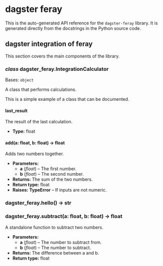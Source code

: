 # dagster feray

This is the auto-generated API reference for the `dagster-feray` library.
It is generated directly from the docstrings in the Python source code.

## dagster integration of feray

This section covers the main components of the library.

<a id="module-dagster_feray"></a>

### *class* dagster_feray.IntegrationCalculator

Bases: `object`

A class that performs calculations.

This is a simple example of a class that can be documented.

#### last_result

The result of the last calculation.

* **Type:**
  float

#### add(a: float, b: float) → float

Adds two numbers together.

* **Parameters:**
  * **a** (*float*) – The first number.
  * **b** (*float*) – The second number.
* **Returns:**
  The sum of the two numbers.
* **Return type:**
  float
* **Raises:**
  **TypeError** – If inputs are not numeric.

### dagster_feray.hello() → str

### dagster_feray.subtract(a: float, b: float) → float

A standalone function to subtract two numbers.

* **Parameters:**
  * **a** (*float*) – The number to subtract from.
  * **b** (*float*) – The number to subtract.
* **Returns:**
  The difference between a and b.
* **Return type:**
  float

